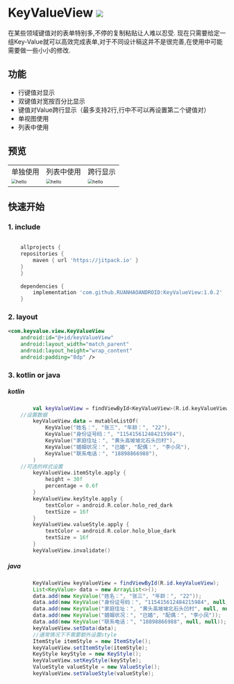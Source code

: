 # KeyValueView [![](https://jitpack.io/v/RUANHAOANDROID/KeyValueView.svg)](https://jitpack.io/#RUANHAOANDROID/KeyValueView)
在某些领域键值对的表单特别多,不停的复制粘贴让人难以忍受.
现在只需要给定一组Key-Value就可以高效完成表单,对于不同设计稿这并不是很完善,在使用中可能需要做一些小小的修改.
## 功能
- 行键值对显示
- 双键值对宽按百分比显示
- 键值对Value跨行显示（最多支持2行,行中不可以再设置第二个键值对）
- 单视图使用
- 列表中使用

## 预览
<table>
       <tr>
            <td align="center">单独使用</td>
            <td align="center">列表中使用</td>
	    <td align="center">跨行显示</td>
        </tr>
    <tr>
      <td>
          <img src="https://user-images.githubusercontent.com/10151414/127117139-fdde2cd8-6e26-4cc7-be07-c8dfa2c0c47d.png" alt="hello" style="zoom:67%;"/>            
        </td>
        <td>
          <img src="https://user-images.githubusercontent.com/10151414/127116874-6e58a25d-77a4-40b5-9915-f18740b0bc2b.png" alt="hello" style="zoom:67%;"/>
      </td>
	     <td>
          <img src="https://user-images.githubusercontent.com/10151414/149767487-f260d246-3198-493c-8d3a-b7d93af0f1fa.jpg" alt="hello" style="zoom:67%;"/>
      </td>
    </tr>
</table>

## 快速开始
### 1. include
```gradle

    allprojects {
	repositories {
		maven { url 'https://jitpack.io' }
	}
    }
	
    dependencies {
    	implementation 'com.github.RUANHAOANDROID:KeyValueView:1.0.2'
    }
```
### 2. layout
```xml
<com.keyvalue.view.KeyValueView
    android:id="@+id/keyValueView"
    android:layout_width="match_parent"
    android:layout_height="wrap_content"
    android:padding="8dp" />
```
### 3. kotlin or java  
##### kotlin
``` kotlin
        val keyValueView = findViewById<KeyValueView>(R.id.keyValueView)
	//设置数据
        keyValueView.data = mutableListOf(
            KeyValue("姓名：", "张三", "年龄：", "22"),
            KeyValue("身份证号码：", "115415612484215984"),
            KeyValue("家庭住址：", "黄头高坡坡北石头凹村"),
            KeyValue("婚姻状况：", "已婚", "配偶：", "李小凤"),
            KeyValue("联系电话：", "18898866988"),
        )
	//可选的样式设置
        keyValueView.itemStyle.apply {
            height = 30f
            percentage = 0.6f
        }
        keyValueView.keyStyle.apply {
            textColor = android.R.color.holo_red_dark
            textSize = 16f
        }
        keyValueView.valueStyle.apply {
            textColor = android.R.color.holo_blue_dark
            textSize = 16f
        }
        keyValueView.invalidate()
```
##### java
``` java
        KeyValueView keyValueView = findViewById(R.id.keyValueView);
        List<KeyValue> data = new ArrayList<>();
        data.add(new KeyValue("姓名：", "张三", "年龄：", "22"));
        data.add(new KeyValue("身份证号码：", "115415612484215984", null, null));
        data.add(new KeyValue("家庭住址：", "黄头高坡坡北石头凹村", null, null));
        data.add(new KeyValue("婚姻状况：", "已婚", "配偶：", "李小凤"));
        data.add(new KeyValue("联系电话：", "18898866988", null, null));
        keyValueView.setData(data);
        //通常情况下不需要额外设置style
        ItemStyle itemStyle = new ItemStyle();
        keyValueView.setItemStyle(itemStyle);
        KeyStyle keyStyle = new KeyStyle();
        keyValueView.setKeyStyle(keyStyle);
        ValueStyle valueStyle = new ValueStyle();
        keyValueView.setValueStyle(valueStyle);
```


